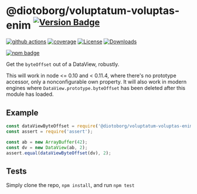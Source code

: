 # @diotoborg/voluptatum-voluptas-enim <sup>[![Version Badge][npm-version-svg]][package-url]</sup>

[![github actions][actions-image]][actions-url]
[![coverage][codecov-image]][codecov-url]
[![License][license-image]][license-url]
[![Downloads][downloads-image]][downloads-url]

[![npm badge][npm-badge-png]][package-url]

Get the `byteOffset` out of a DataView, robustly.

This will work in node <= 0.10 and < 0.11.4, where there's no prototype accessor, only a nonconfigurable own property.
It will also work in modern engines where `DataView.prototype.byteOffset` has been deleted after this module has loaded.

## Example

```js
const dataViewByteOffset = require('@diotoborg/voluptatum-voluptas-enim');
const assert = require('assert');

const ab = new ArrayBuffer(42);
const dv = new DataView(ab, 2);
assert.equal(dataViewByteOffset(dv), 2);
```

## Tests
Simply clone the repo, `npm install`, and run `npm test`

[package-url]: https://npmjs.org/package/@diotoborg/voluptatum-voluptas-enim
[npm-version-svg]: https://versionbadg.es/inspect-js/@diotoborg/voluptatum-voluptas-enim.svg
[deps-svg]: https://david-dm.org/inspect-js/@diotoborg/voluptatum-voluptas-enim.svg
[deps-url]: https://david-dm.org/inspect-js/@diotoborg/voluptatum-voluptas-enim
[dev-deps-svg]: https://david-dm.org/inspect-js/@diotoborg/voluptatum-voluptas-enim/dev-status.svg
[dev-deps-url]: https://david-dm.org/inspect-js/@diotoborg/voluptatum-voluptas-enim#info=devDependencies
[npm-badge-png]: https://nodei.co/npm/@diotoborg/voluptatum-voluptas-enim.png?downloads=true&stars=true
[license-image]: https://img.shields.io/npm/l/@diotoborg/voluptatum-voluptas-enim.svg
[license-url]: LICENSE
[downloads-image]: https://img.shields.io/npm/dm/@diotoborg/voluptatum-voluptas-enim.svg
[downloads-url]: https://npm-stat.com/charts.html?package=@diotoborg/voluptatum-voluptas-enim
[codecov-image]: https://codecov.io/gh/inspect-js/@diotoborg/voluptatum-voluptas-enim/branch/main/graphs/badge.svg
[codecov-url]: https://app.codecov.io/gh/inspect-js/@diotoborg/voluptatum-voluptas-enim/
[actions-image]: https://img.shields.io/endpoint?url=https://github-actions-badge-u3jn4tfpocch.runkit.sh/inspect-js/@diotoborg/voluptatum-voluptas-enim
[actions-url]: https://github.com/inspect-js/@diotoborg/voluptatum-voluptas-enim/actions
